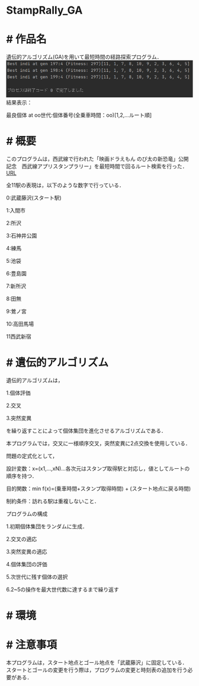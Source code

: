 # StampRally_GA

# # 作品名
遺伝的アルゴリズム(GA)を用いて最短時間の経路探索プログラム．
![実行結果](img/result.png)
結果表示：

最良個体 at oo世代:個体番号(全乗車時間：oo)[1,2,...ルート順]

# # 概要
このプログラムは，西武線で行われた「映画ドラえもん のび太の新恐竜」公開記念　西武線アプリスタンプラリー」を最短時間で回るルート検索を行った．
[URL](https://www.seiburailway.jp/guide/event-campaign-info/event/doraemon2020/index.html)

全11駅の表現は，以下のような数字で行っている．

0:武蔵藤沢(スタート駅)

1:入間市

2:所沢

3:石神井公園

4:練馬

5:池袋

6:豊島園

7:新所沢

8:田無

9:鶯ノ宮

10:高田馬場

11西武新宿


# # 遺伝的アルゴリズム
遺伝的アルゴリズムは，

1.個体評価

2.交叉

3.突然変異

を繰り返すことによって個体集団を進化させるアルゴリズムである．

本プログラムでは，交叉に一様順序交叉，突然変異に2点交換を使用している．

問題の定式化として，

設計変数：x=(x1,...,xN)...各次元はスタンプ取得駅と対応し，値としてルートの順序を持つ．

目的関数：min f(x)=(乗車時間+スタンプ取得時間) + (スタート地点に戻る時間)

制約条件：訪れる駅は重複しないこと．


プログラムの構成

1.初期個体集団をランダムに生成．

2.交叉の適応

3.突然変異の適応

4.個体集団の評価

5.次世代に残す個体の選択

6.2~5の操作を最大世代数に達するまで繰り返す


# # 環境

# # 注意事項
本プログラムは，スタート地点とゴール地点を「武蔵藤沢」に固定している．
スタートとゴールの変更を行う際は，プログラムの変更と時刻表の追加を行う必要がある．

